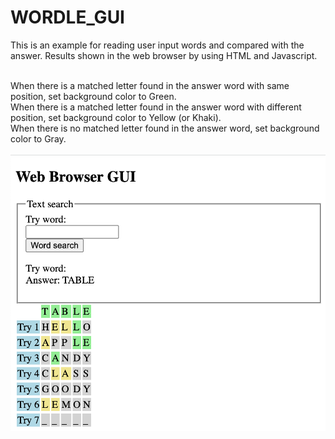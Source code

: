 # WORDLE_GUI

This is an example for reading user input words and compared with the answer.
Results shown in the web browser by using HTML and Javascript.

<br>
When there is a matched letter found in the answer word with same position, set background color to Green.
<br>
When there is a matched letter found in the answer word with different position, set background color to Yellow (or Khaki).
<br>
When there is no matched letter found in the answer word, set background color to Gray.
<br>

![alt GUI](https://github.com/fruitmonkey01/WORDLE_GUI/blob/main/GUI.png)

